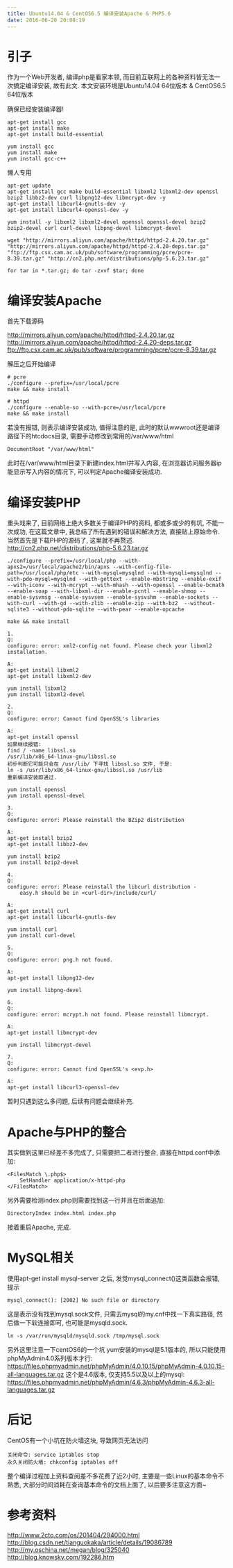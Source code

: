 ```yaml
---
title: Ubuntu14.04 & CentOS6.5 编译安装Apache & PHP5.6
date: 2016-06-20 20:08:19
---
```

# 引子 #

作为一个Web开发者, 编译php是看家本领, 而目前互联网上的各种资料皆无法一次搞定编译安装, 故有此文.
本文安装环境是Ubuntu14.04 64位版本 & CentOS6.5 64位版本

确保已经安装编译器!

```
apt-get install gcc
apt-get install make
apt-get install build-essential
```

```
yum install gcc
yum install make
yum install gcc-c++
```

懒人专用

```
apt-get update
apt-get install gcc make build-essential libxml2 libxml2-dev openssl bzip2 libbz2-dev curl libpng12-dev libmcrypt-dev -y
apt-get install libcurl4-gnutls-dev -y
apt-get install libcurl4-openssl-dev -y
```

```
yum install -y libxml2 libxml2-devel openssl openssl-devel bzip2 bzip2-devel curl curl-devel libpng-devel libmcrypt-devel
```

```
wget "http://mirrors.aliyun.com/apache/httpd/httpd-2.4.20.tar.gz" "http://mirrors.aliyun.com/apache/httpd/httpd-2.4.20-deps.tar.gz" "ftp://ftp.csx.cam.ac.uk/pub/software/programming/pcre/pcre-8.39.tar.gz" "http://cn2.php.net/distributions/php-5.6.23.tar.gz"

for tar in *.tar.gz; do tar -zxvf $tar; done
```


# 编译安装Apache #

首先下载源码 

http://mirrors.aliyun.com/apache/httpd/httpd-2.4.20.tar.gz
http://mirrors.aliyun.com/apache/httpd/httpd-2.4.20-deps.tar.gz
ftp://ftp.csx.cam.ac.uk/pub/software/programming/pcre/pcre-8.39.tar.gz

解压之后开始编译

```
# pcre
./configure --prefix=/usr/local/pcre
make && make install

# httpd
./configure --enable-so --with-pcre=/usr/local/pcre
make && make install
```

若没有报错, 则表示编译安装成功, 值得注意的是, 此时的默认wwwroot还是编译路径下的htcdocs目录, 需要手动修改到常用的/var/www/html

	DocumentRoot "/var/www/html"

此时在/var/www/html目录下新建index.html并写入内容, 在浏览器访问服务器ip能显示写入内容的情况下, 可以判定Apache编译安装成功.

# 编译安装PHP #

重头戏来了, 目前网络上绝大多数关于编译PHP的资料, 都或多或少的有坑, 不能一次成功, 在这篇文章中, 我总结了所有遇到的错误和解决方法, 直接贴上原始命令. 当然首先是下载PHP的源码了, 这里就不再赘述.
http://cn2.php.net/distributions/php-5.6.23.tar.gz

```
./configure --prefix=/usr/local/php --with-apxs2=/usr/local/apache2/bin/apxs --with-config-file-path=/usr/local/php/etc --with-mysql=mysqlnd --with-mysqli=mysqlnd --with-pdo-mysql=mysqlnd --with-gettext --enable-mbstring --enable-exif --with-iconv --with-mcrypt --with-mhash --with-openssl --enable-bcmath --enable-soap --with-libxml-dir --enable-pcntl --enable-shmop --enable-sysvmsg --enable-sysvsem --enable-sysvshm --enable-sockets --with-curl --with-gd --with-zlib --enable-zip --with-bz2  --without-sqlite3 --without-pdo-sqlite --with-pear --enable-opcache

make && make install

1.
Q: 
configure: error: xml2-config not found. Please check your libxml2 installation.

A:
apt-get install libxml2
apt-get install libxml2-dev

yum install libxml2
yum install libxml2-devel

2.
Q:
configure: error: Cannot find OpenSSL's libraries

A:
apt-get install openssl
如果继续报错:
find / -name libssl.so
/usr/lib/x86_64-linux-gnu/libssl.so
初步判断它可能只会在 /usr/lib/ 下寻找 libssl.so 文件, 于是:
ln -s /usr/lib/x86_64-linux-gnu/libssl.so /usr/lib
重新编译安装即通过.

yum install openssl
yum install openssl-devel

3.
Q:
configure: error: Please reinstall the BZip2 distribution

A:
apt-get install bzip2
apt-get install libbz2-dev

yum install bzip2
yum install bzip2-devel

4.
Q:
configure: error: Please reinstall the libcurl distribution -
    easy.h should be in <curl-dir>/include/curl/

A:
apt-get install curl
apt-get install libcurl4-gnutls-dev

yum install curl
yum install curl-devel

5.
Q:
configure: error: png.h not found.

A:
apt-get install libpng12-dev

yum install libpng-devel

6.
Q:
configure: error: mcrypt.h not found. Please reinstall libmcrypt.

A:
apt-get install libmcrypt-dev

yum install libmcrypt-devel

7.
Q:
configure: error: Cannot find OpenSSL's <evp.h>

A:
apt-get install libcurl3-openssl-dev
```

暂时只遇到这么多问题, 后续有问题会继续补充.

# Apache与PHP的整合 #

其实做到这里已经差不多完成了, 只需要把二者进行整合, 直接在httpd.conf中添加:
	
```
<FilesMatch \.php$>
    SetHandler application/x-httpd-php
</FilesMatch>
```

另外需要检测index.php则需要找到这一行并且在后面追加:

	DirectoryIndex index.html index.php

接着重启Apache, 完成.

# MySQL相关 #


使用apt-get install mysql-server 之后, 发觉mysql_connect()这类函数会报错, 提示
	
	mysql_connect(): [2002] No such file or directory

这是表示没有找到mysql.sock文件, 只需去mysql的my.cnf中找一下真实路径, 然后做一下软连接即可, 也可能是mysqld.sock.

	ln -s /var/run/mysqld/mysqld.sock /tmp/mysql.sock


另外这里注意一下centOS6的一个坑
yum安装的mysql是5.1版本的, 所以只能使用phpMyAdmin4.0系列版本才行:
https://files.phpmyadmin.net/phpMyAdmin/4.0.10.15/phpMyAdmin-4.0.10.15-all-languages.tar.gz
这个是4.6版本, 仅支持5.5以及以上的mysql:
https://files.phpmyadmin.net/phpMyAdmin/4.6.3/phpMyAdmin-4.6.3-all-languages.tar.gz

# 后记 #

CentOS有一个小坑在防火墙这块, 导致网页无法访问

```
关闭命令: service iptables stop 
永久关闭防火墙: chkconfig iptables off
```

整个编译过程加上资料查阅差不多花费了近2小时, 主要是一些Linux的基本命令不熟悉, 大部分时间消耗在查询基本命令的文档上面了, 以后要多注意这方面~


# 参考资料 #

http://www.2cto.com/os/201404/294000.html
http://blog.csdn.net/tianguokaka/article/details/19086789
http://my.oschina.net/megan/blog/325040
http://blog.knowsky.com/192286.htm
